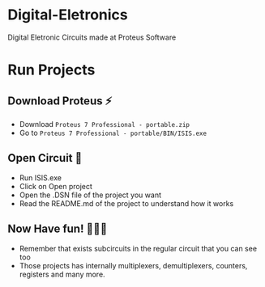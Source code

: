 # Digital-Eletronics
Digital Eletronic Circuits made at Proteus Software


# Run Projects

## Download Proteus ⚡
- Download ``` Proteus 7 Professional - portable.zip ``` 
- Go to ``` Proteus 7 Professional - portable/BIN/ISIS.exe ```

## Open Circuit 🔌
- Run ISIS.exe
- Click on Open project 
- Open the .DSN file of the project you want
- Read the README.md of the project to understand how it works

## Now Have fun!  🧑🏻‍🔧
- Remember that exists subcircuits in the regular circuit that you can see too
- Those projects has internally multiplexers, demultiplexers, counters, registers and many more.
